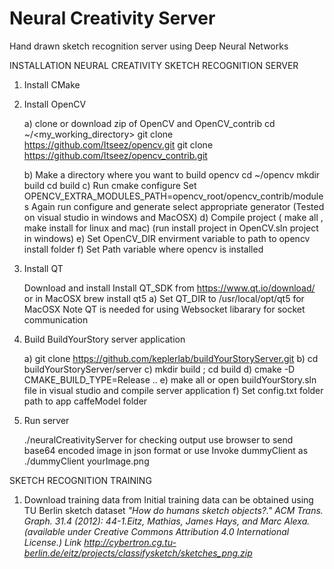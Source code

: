 # Neural Creativity Server 
Hand drawn sketch recognition server using Deep Neural Networks


INSTALLATION NEURAL CREATIVITY SKETCH RECOGNITION SERVER

1) Install CMake

2) Install OpenCV


    a) clone or download zip of OpenCV and OpenCV_contrib
        cd ~/<my_working_directory>
        git clone https://github.com/Itseez/opencv.git
        git clone https://github.com/Itseez/opencv_contrib.git
    
    b) Make a directory where you want to build opencv 
        cd ~/opencv
        mkdir build
        cd build
    c) Run cmake configure 
        Set OPENCV_EXTRA_MODULES_PATH=opencv_root/opencv_contrib/modules
        Again run configure and generate 
        select appropriate generator (Tested on visual studio in windows and MacOSX)
    d) Compile project ( make all , make install for linux and mac)
        (run install project in OpenCV.sln project in windows)
    e) Set OpenCV_DIR envirment variable to path to opencv install folder 
    f) Set Path variable where opencv is installed 
    
3) Install QT 


    Download and install Install QT_SDK from https://www.qt.io/download/
    or in MacOSX brew install qt5 
    a) Set QT_DIR to /usr/local/opt/qt5 for MacOSX 
    Note QT is needed for using Websocket libarary for socket communication 
        
4) Build BuildYourStory server application


   a)  git clone https://github.com/keplerlab/buildYourStoryServer.git
   b)  cd buildYourStoryServer/server
   c)  mkdir build ; cd build
   d)  cmake -D CMAKE_BUILD_TYPE=Release ..
   e)  make all or open buildYourStory.sln file in visual studio and compile server application
   f)  Set config.txt folder path to app caffeModel folder 
   
5) Run server 

    ./neuralCreativityServer 
    for checking output use browser to send base64 encoded image in json format or use 
    Invoke dummyClient as 
    ./dummyClient yourImage.png 
    
   
   
SKETCH RECOGNITION TRAINING   

1) Download training data from 
Initial training data can be obtained using TU Berlin sketch dataset 
<i>"How do humans sketch objects?." ACM Trans. Graph. 31.4 (2012): 44-1.Eitz, Mathias, James Hays, and Marc Alexa. 
(available under Creative Commons Attribution 4.0 International License.) 
Link http://cybertron.cg.tu-berlin.de/eitz/projects/classifysketch/sketches_png.zip </i>







